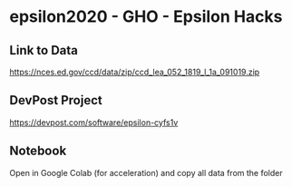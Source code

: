 # epsilon2020 - GHO - Epsilon Hacks

## Link to Data
https://nces.ed.gov/ccd/data/zip/ccd_lea_052_1819_l_1a_091019.zip

## DevPost Project
https://devpost.com/software/epsilon-cyfs1v

## Notebook

Open in Google Colab (for acceleration) and copy all data from the folder